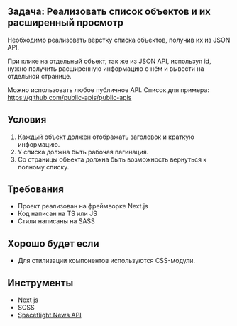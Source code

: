 ## Задача: Реализовать список объектов и их расширенный просмотр

Необходимо реализовать вёрстку списка объектов, получив их из JSON API.

При клике на отдельный объект, так же из JSON API, используя id, нужно получить расширенную информацию о нём и вывести на отдельной странице.

Можно использовать любое публичное API. Список для примера: https://github.com/public-apis/public-apis

## Условия

1. Каждый объект должен отображать заголовок и краткую информацию.
2. У списка должна быть рабочая пагинация.
3. Со страницы объекта должна быть возможность вернуться к полному списку.

## Требования

- Проект реализован на фреймворке Next.js
- Код написан на TS или JS
- Стили написаны на SASS

## Хорошо будет если

- Для стилизации компонентов используются CSS-модули.

## Инструменты

- Next js
- SCSS
- [Spaceflight News API](https://api.spaceflightnewsapi.net/v4/docs/#/)
